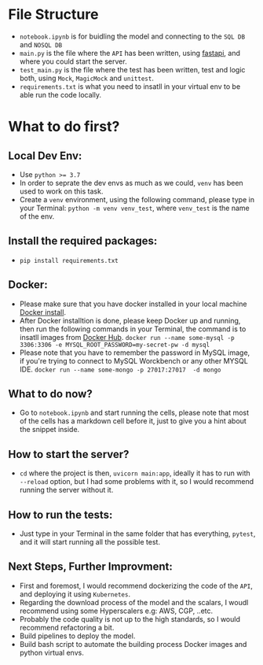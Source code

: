 # File Structure
- `notebook.ipynb` is for buidling the model and connecting to the `SQL DB` and `NOSQL DB`
- `main.py` is the file where the `API` has been written, using [fastapi](https://fastapi.tiangolo.com/), and where you could start the server.
- `test_main.py` is the file where the test has been written, test and logic both, using `Mock`, `MagicMock` and `unittest`.
- `requirements.txt` is what you need to insatll in your virtual env to be able run the code locally.


# What to do first?
## Local Dev Env:
- Use `python >= 3.7`
- In order to seprate the dev envs as much as we could, `venv` has been used to work on this task.
- Create a `venv` environment, using the following command, please type in your Terminal:
    `python -m venv venv_test`, where `venv_test` is the name of the env.


## Install the required packages:
- `pip install requirements.txt` 


## Docker:
- Please make sure that you have docker installed in your local machine [Docker install](https://docs.docker.com/engine/install/).
- After Docker installtion is done, please keep Docker up and running, then run the following commands in your Terminal, the command is to insatll images from [Docker Hub](https://hub.docker.com/).
  ``` docker run --name some-mysql -p 3306:3306 -e MYSQL_ROOT_PASSWORD=my-secret-pw -d mysql ```
- Please note that you have to remember the password in MySQL image, if you're trying to connect to MySQL Worckbench or any other MYSQL IDE.
  ``` docker run --name some-mongo -p 27017:27017  -d mongo ```

## What to do now?
- Go to `notebook.ipynb` and start running the cells, please note that most of the cells has a markdown cell before it, just to give you a hint about the snippet inside.

## How to start the server?

- `cd` where the project is then, `uvicorn main:app`, ideally it has to run with `--reload` option, but I had some problems with it, so I would recommend running the server without it.

## How to run the tests:
- Just type in your Terminal in the same folder that has everything, `pytest`, and it will start running all the possible test.


## Next Steps, Further Improvment:
- First and foremost, I would recommend dockerizing the code of the `API`, and deploying it using `Kubernetes`.
- Regarding the download process of the model and the scalars, I woudl recommend using some Hyperscalers e.g: AWS, CGP, ..etc.
- Probably the code quality is not up to the high standards, so I would recommend refactoring a bit.
- Build pipelines to deploy the model.
- Build bash script to automate the building process Docker images and python virtual envs.